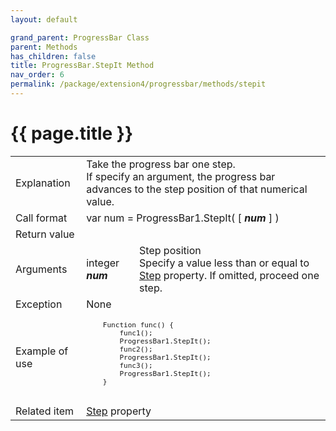 ```yaml
---
layout: default

grand_parent: ProgressBar Class
parent: Methods
has_children: false
title: ProgressBar.StepIt Method
nav_order: 6
permalink: /package/extension4/progressbar/methods/stepit
---
```

# {{ page.title }}

<table>
  <tr>
    <td>Explanation</td>
    <td colspan="2">Take the progress bar one step.<br> If specify an argument, the progress bar advances to the step position of that numerical value.</td>
  </tr>
  <tr>
    <td>Call format</td>
    <td colspan="2">var num = ProgressBar1.StepIt( [ <b><i>num</i></b> ] )</td>
  </tr>
  <tr>
    <td>Return value</td>
    <td colspan="2"></td>
  </tr>  
  <tr>
    <td>Arguments</td>
    <td>integer <b><i>num</i></b></td>
    <td>Step position<br>Specify a value less than or equal to <a href="/package/extension4/progressbar/properties/step">Step</a> property. If omitted, proceed one step.</td>
  </tr>
  <tr>
    <td>Exception</td>
    <td colspan="2">None</td>
  </tr>
  <tr>
    <td>Example of use</td>
    <td colspan="2"><code><pre>
    Function func() {
        func1();
        ProgressBar1.StepIt();
        func2();
        ProgressBar1.StepIt();
        func3();
        ProgressBar1.StepIt();
    }
    </pre></code></td>
  </tr>
  <tr>
    <td>Related item</td>
    <td colspan="2"><a href="/package/extension4/progressbar/properties/step">Step</a> property</td>
  </tr>
</table>
